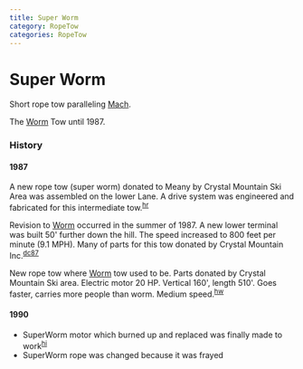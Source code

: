 ```yaml
---
title: Super Worm
category: RopeTow
categories: RopeTow
---
```

# Super Worm
Short rope tow paralleling [Mach](Mach).

The [Worm](Worm) Tow until 1987.

### History
#### 1987

A new rope tow (super worm) donated to Meany by Crystal Mountain Ski Area was assembled on the lower Lane. A drive system was engineered and fabricated for this intermediate tow.<sup>[hr][]</sup>

Revision to [Worm](Worm) occurred in the summer of 1987. A new lower terminal was built 50' further down the hill. The speed increased to 800 feet per minute (9.1 MPH). Many of parts for this tow donated by Crystal Mountain Inc.<sup>[dc87][]</sup>

New rope tow where [Worm](Worm) tow used to be. Parts donated by Crystal Mountain Ski area. Electric motor 20 HP. Vertical 160', length 510'. Goes faster, carries more people than worm. Medium speed.<sup>[hw][]</sup>

#### 1990

- SuperWorm motor which burned up and replaced was finally made to work<sup>[hi][]</sup>
- SuperWorm rope was changed because it was frayed


[hi]: History-Idona#1990
[hr]: History-Reports
[hw]: History-Walt
[dc87]: Dave-Claar#1987